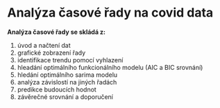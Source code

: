 # Analýza časové řady na covid data
**Analýza časové řady se skládá z:**
1. úvod a načtení dat
2. grafické zobrazení řady
3. identifikace trendu pomocí vyhlazení
4. hleadání optimálního funkcionálního modelu (AIC a BIC srovnání)
5. hledání optimálního sarima modelu
6. analýza závislostí na jiných řadách
7. predikce budoucích hodnot
8. závěrečné srovnání a doporučení
